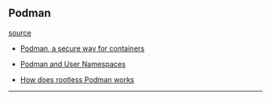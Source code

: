 
## Podman

[source](https://podman.io/)

* [Podman, a secure way for containers](./rhel-podman-a-secure-way.md)

* [Podman and User Namespaces](./rhel-podman-and-user-namespaces.md)

* [How does rootless Podman works](./how-does-rootless-podman-work.md)

---
